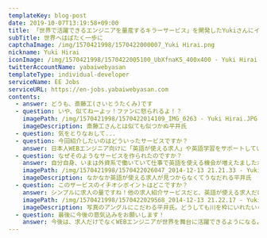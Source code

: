 ```yaml
---
templateKey: blog-post
date: 2019-10-07T13:19:58+09:00
title: 「世界で活躍できるエンジニアを量産するキラーサービス」を開発したYukiさんにインタビュー！
subTitle: 世界へはばたく一歩に
captchaImage: /img/1570421998/1570422000007_Yuki Hirai.png
nickname: Yuki Hirai
iconImage: /img/1570421998/1570422005100_UbXfnaK5_400x400 - Yuki Hirai.jpg
twitterAccountName: yabaiwebyasan
templateType: individual-developer
serviceName: EE Jobs
serviceURL: https://en-jobs.yabaiwebyasan.com
contents:
  - answer: どうも、斎藤工(さいとうたくみ)です
  - question: いや、似てねーよッ！ファンに怒られるよ！？
    imagePath: /img/1570421998/1570422014109_IMG_0263 - Yuki Hirai.JPG
    imageDescription: 斎藤工さんとは似ても似つかぬ平井氏
  - question: 気をとりなおして...
  - question: 今回紹介したいのはどういったサービスですか？
    answer: 日本人WEBエンジニア向けに「英語が使える求人」や英語学習をサポートしている企業の情報をまとめたサービスです。
  - question: なぜそのようなサービスを作られたのですか？
    answer: 自分自身、いまは外資系で働いていて仕事で英語を使える機会が増えたましたが、転職活動時に日本国内だと英語を使える環境がなかなか見つからなくて困った経験があったんですよね。なので、このサービスをつくりました。
    imagePath: /img/1570421998/1570422026047_2014-12-13 21.21.33 - Yuki Hirai.jpg
    imageDescription: なかなか英語が使える求人が見つからなくてうなだれる平井氏
  - question: このサービスのイチオシポイントはどこですか？
    answer: シンプルに求人の量ですね！他の求人紹介サービスだと、英語が使える求人だけがこれだけ掲載されてるサービスはないと思います。Glassdoorも日本のWEBエンジニア向けで絞るとEE Jobsよりも求人量は少なくなりますね。
    imagePath: /img/1570421998/1570422029568_2014-12-13 21.22.17 - Yuki Hirai.jpg
    imageDescription: 写真のアングルにこだわる平井氏。どうしても川を枠にいれたいらしい。
  - question: 最後に今後の意気込みをお願いします！
    answer: 今後は、求人だけでなくWEBエンジニアが世界を舞台に活躍できるようになるようなお役立ち情報なども掲載していく予定です！なにとぞよろしくお願いいたします！
---
```

